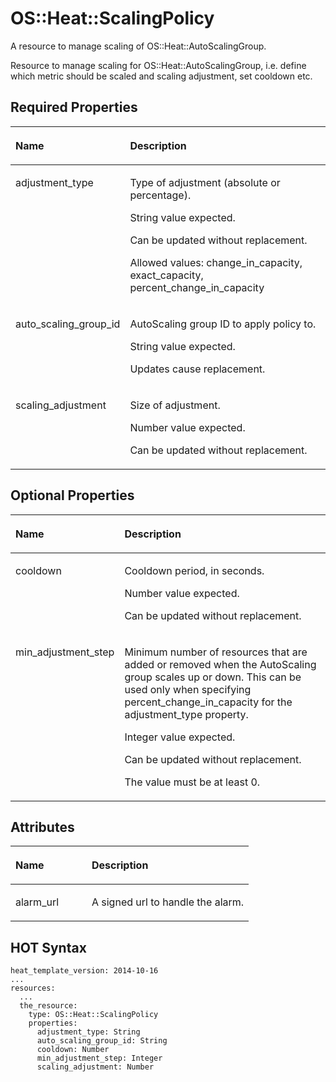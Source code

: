 # OS::Heat::ScalingPolicy<a name="EN-US_TOPIC_0088407177"></a>

A resource to manage scaling of OS::Heat::AutoScalingGroup.

Resource to manage scaling for OS::Heat::AutoScalingGroup, i.e. define which metric should be scaled and scaling adjustment, set cooldown etc.

## Required Properties<a name="section96095101808"></a>

<a name="table432433312583"></a>
<table><thead align="left"><tr id="row11944630163117"><th class="cellrowborder" valign="top" width="32%" id="mcps1.1.3.1.1"><p id="p8944193033119"><a name="p8944193033119"></a><a name="p8944193033119"></a><strong id="b1855550103113"><a name="b1855550103113"></a><a name="b1855550103113"></a>Name</strong></p>
</th>
<th class="cellrowborder" valign="top" width="68%" id="mcps1.1.3.1.2"><p id="p19441330173118"><a name="p19441330173118"></a><a name="p19441330173118"></a><strong id="b1856150183111"><a name="b1856150183111"></a><a name="b1856150183111"></a>Description</strong></p>
</th>
</tr>
</thead>
<tbody><tr id="row139441630123118"><td class="cellrowborder" valign="top" width="32%" headers="mcps1.1.3.1.1 "><p id="p3944173017312"><a name="p3944173017312"></a><a name="p3944173017312"></a>adjustment_type</p>
</td>
<td class="cellrowborder" valign="top" width="68%" headers="mcps1.1.3.1.2 "><p id="p51783064"><a name="p51783064"></a><a name="p51783064"></a>Type of adjustment (absolute or percentage).</p>
<p id="p63394397"><a name="p63394397"></a><a name="p63394397"></a>String value expected.</p>
<p id="p33678668"><a name="p33678668"></a><a name="p33678668"></a>Can be updated without replacement.</p>
<p id="p34672556"><a name="p34672556"></a><a name="p34672556"></a>Allowed values: change_in_capacity, exact_capacity, percent_change_in_capacity</p>
</td>
</tr>
<tr id="row12944193019312"><td class="cellrowborder" valign="top" width="32%" headers="mcps1.1.3.1.1 "><p id="p39441330193113"><a name="p39441330193113"></a><a name="p39441330193113"></a>auto_scaling_group_id</p>
</td>
<td class="cellrowborder" valign="top" width="68%" headers="mcps1.1.3.1.2 "><p id="p57013647"><a name="p57013647"></a><a name="p57013647"></a>AutoScaling group ID to apply policy to.</p>
<p id="p43360780"><a name="p43360780"></a><a name="p43360780"></a>String value expected.</p>
<p id="p54702703"><a name="p54702703"></a><a name="p54702703"></a>Updates cause replacement.</p>
</td>
</tr>
<tr id="row4944143093118"><td class="cellrowborder" valign="top" width="32%" headers="mcps1.1.3.1.1 "><p id="p794443014312"><a name="p794443014312"></a><a name="p794443014312"></a>scaling_adjustment</p>
</td>
<td class="cellrowborder" valign="top" width="68%" headers="mcps1.1.3.1.2 "><p id="p1733939"><a name="p1733939"></a><a name="p1733939"></a>Size of adjustment.</p>
<p id="p15605454"><a name="p15605454"></a><a name="p15605454"></a>Number value expected.</p>
<p id="p6231364"><a name="p6231364"></a><a name="p6231364"></a>Can be updated without replacement.</p>
</td>
</tr>
</tbody>
</table>

## Optional Properties<a name="section31038461716"></a>

<a name="table0982105215115"></a>
<table><thead align="left"><tr id="row865525963211"><th class="cellrowborder" valign="top" width="32%" id="mcps1.1.3.1.1"><p id="p1965612596325"><a name="p1965612596325"></a><a name="p1965612596325"></a><strong id="b9656105973216"><a name="b9656105973216"></a><a name="b9656105973216"></a>Name</strong></p>
</th>
<th class="cellrowborder" valign="top" width="68%" id="mcps1.1.3.1.2"><p id="p06561059183218"><a name="p06561059183218"></a><a name="p06561059183218"></a><strong id="b765685917326"><a name="b765685917326"></a><a name="b765685917326"></a>Description</strong></p>
</th>
</tr>
</thead>
<tbody><tr id="row2656165943215"><td class="cellrowborder" valign="top" width="32%" headers="mcps1.1.3.1.1 "><p id="p0657145983216"><a name="p0657145983216"></a><a name="p0657145983216"></a>cooldown</p>
</td>
<td class="cellrowborder" valign="top" width="68%" headers="mcps1.1.3.1.2 "><p id="p51336373"><a name="p51336373"></a><a name="p51336373"></a>Cooldown period, in seconds.</p>
<p id="p59374178"><a name="p59374178"></a><a name="p59374178"></a>Number value expected.</p>
<p id="p64605559"><a name="p64605559"></a><a name="p64605559"></a>Can be updated without replacement.</p>
</td>
</tr>
<tr id="row158004023417"><td class="cellrowborder" valign="top" width="32%" headers="mcps1.1.3.1.1 "><p id="p115811340123418"><a name="p115811340123418"></a><a name="p115811340123418"></a>min_adjustment_step</p>
</td>
<td class="cellrowborder" valign="top" width="68%" headers="mcps1.1.3.1.2 "><p id="p95818406349"><a name="p95818406349"></a><a name="p95818406349"></a>Minimum number of resources that are added or removed when the AutoScaling group scales up or down. This can be used only when specifying percent_change_in_capacity for the adjustment_type property.</p>
<p id="p1086825019346"><a name="p1086825019346"></a><a name="p1086825019346"></a>Integer value expected.</p>
<p id="p1527715119343"><a name="p1527715119343"></a><a name="p1527715119343"></a>Can be updated without replacement.</p>
<p id="p18766192310350"><a name="p18766192310350"></a><a name="p18766192310350"></a>The value must be at least 0.</p>
</td>
</tr>
</tbody>
</table>

## Attributes<a name="section47976221924"></a>

<a name="table1325512814216"></a>
<table><thead align="left"><tr id="row4261133393315"><th class="cellrowborder" valign="top" width="32%" id="mcps1.1.3.1.1"><p id="p132618338337"><a name="p132618338337"></a><a name="p132618338337"></a><strong id="b14262173313314"><a name="b14262173313314"></a><a name="b14262173313314"></a>Name</strong></p>
</th>
<th class="cellrowborder" valign="top" width="68%" id="mcps1.1.3.1.2"><p id="p102621233183313"><a name="p102621233183313"></a><a name="p102621233183313"></a><strong id="b326216332332"><a name="b326216332332"></a><a name="b326216332332"></a>Description</strong></p>
</th>
</tr>
</thead>
<tbody><tr id="row1526273323316"><td class="cellrowborder" valign="top" width="32%" headers="mcps1.1.3.1.1 "><p id="p3263153303314"><a name="p3263153303314"></a><a name="p3263153303314"></a>alarm_url</p>
</td>
<td class="cellrowborder" valign="top" width="68%" headers="mcps1.1.3.1.2 "><p id="p19263193311331"><a name="p19263193311331"></a><a name="p19263193311331"></a>A signed url to handle the alarm.</p>
</td>
</tr>
</tbody>
</table>

## HOT Syntax<a name="section118671694312"></a>

```
heat_template_version: 2014-10-16
...
resources:
  ...
  the_resource:
    type: OS::Heat::ScalingPolicy
    properties:
      adjustment_type: String
      auto_scaling_group_id: String
      cooldown: Number
      min_adjustment_step: Integer
      scaling_adjustment: Number
```

